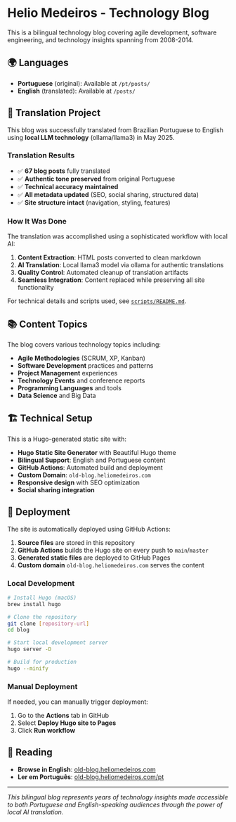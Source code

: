 # Helio Medeiros - Technology Blog

This is a bilingual technology blog covering agile development, software engineering, and technology insights spanning from 2008-2014.

## 🌍 Languages

- **Portuguese** (original): Available at `/pt/posts/`
- **English** (translated): Available at `/posts/`

## 🚀 Translation Project

This blog was successfully translated from Brazilian Portuguese to English using **local LLM technology** (ollama/llama3) in May 2025.

### Translation Results

- ✅ **67 blog posts** fully translated
- ✅ **Authentic tone preserved** from original Portuguese
- ✅ **Technical accuracy maintained**
- ✅ **All metadata updated** (SEO, social sharing, structured data)
- ✅ **Site structure intact** (navigation, styling, features)

### How It Was Done

The translation was accomplished using a sophisticated workflow with local AI:

1. **Content Extraction**: HTML posts converted to clean markdown
2. **AI Translation**: Local llama3 model via ollama for authentic translations
3. **Quality Control**: Automated cleanup of translation artifacts
4. **Seamless Integration**: Content replaced while preserving all site functionality

For technical details and scripts used, see [`scripts/README.md`](scripts/README.md).

## 📚 Content Topics

The blog covers various technology topics including:

- **Agile Methodologies** (SCRUM, XP, Kanban)
- **Software Development** practices and patterns
- **Project Management** experiences
- **Technology Events** and conference reports
- **Programming Languages** and tools
- **Data Science** and Big Data

## 🏗 Technical Setup

This is a Hugo-generated static site with:

- **Hugo Static Site Generator** with Beautiful Hugo theme
- **Bilingual Support**: English and Portuguese content
- **GitHub Actions**: Automated build and deployment
- **Custom Domain**: `old-blog.heliomedeiros.com`
- **Responsive design** with SEO optimization
- **Social sharing integration**

## 🚀 Deployment

The site is automatically deployed using GitHub Actions:

1. **Source files** are stored in this repository
2. **GitHub Actions** builds the Hugo site on every push to `main`/`master`
3. **Generated static files** are deployed to GitHub Pages
4. **Custom domain** `old-blog.heliomedeiros.com` serves the content

### Local Development

```bash
# Install Hugo (macOS)
brew install hugo

# Clone the repository
git clone [repository-url]
cd blog

# Start local development server
hugo server -D

# Build for production
hugo --minify
```

### Manual Deployment

If needed, you can manually trigger deployment:

1. Go to the **Actions** tab in GitHub
2. Select **Deploy Hugo site to Pages**
3. Click **Run workflow**

## 📖 Reading

- **Browse in English**: [old-blog.heliomedeiros.com](https://old-blog.heliomedeiros.com)
- **Ler em Português**: [old-blog.heliomedeiros.com/pt](https://old-blog.heliomedeiros.com/pt)

---

_This bilingual blog represents years of technology insights made accessible to both Portuguese and English-speaking audiences through the power of local AI translation._
